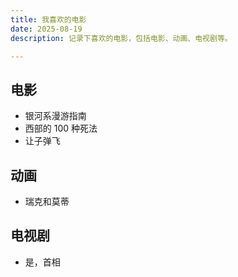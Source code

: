 ```yaml
---
title: 我喜欢的电影
date: 2025-08-19
description: 记录下喜欢的电影，包括电影、动画、电视剧等。

---
```


## 电影

- 银河系漫游指南
- 西部的 100 种死法
- 让子弹飞

## 动画

- 瑞克和莫蒂

## 电视剧

- 是，首相
